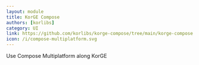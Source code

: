 ```yaml
---
layout: module
title: KorGE Compose
authors: [korlibs]
category: UI
link: https://github.com/korlibs/korge-compose/tree/main/korge-compose
icon: /i/compose-multiplatform.svg
---
```


Use Compose Multiplatform along KorGE